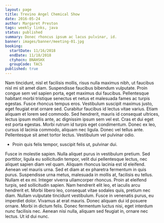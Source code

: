 ```yaml
---
layout: page
title: Trevino Angel Chemical Show
date: 2016-05-24
author: Margaret Preston
tags: weekly links, java
status: published
summary: Donec rhoncus ipsum ac lacus pulvinar, id.
banner: images/banner/meeting-01.jpg
booking:
  startDate: 11/16/2018
  endDate: 11/18/2018
  ctyhocn: BNAHSHX
  groupCode: TACS
published: true
---
```

Nam tincidunt, nisl et facilisis mollis, risus nulla maximus nibh, ut faucibus nisl mi sit amet diam. Suspendisse faucibus bibendum vulputate. Proin congue sem vel sapien porta, eget maximus dui faucibus. Pellentesque habitant morbi tristique senectus et netus et malesuada fames ac turpis egestas. Fusce rhoncus tempus eros. Vestibulum suscipit maximus justo, eget feugiat erat ornare sed. Curabitur faucibus id lectus vitae varius. Etiam aliquam et lorem sed commodo. Sed hendrerit, mauris id consequat ultrices, lectus ipsum mollis ante, ac dignissim ipsum sem vel est. Cras et dui eget est porta egestas. Morbi rutrum id turpis eget condimentum. Donec ex leo, cursus id lacinia commodo, aliquam nec ligula. Donec vel tellus ante. Pellentesque sit amet tortor lectus. Vestibulum vel pulvinar odio.

* Proin quis felis tempor, suscipit felis ut, pulvinar dui.

Fusce in molestie sapien. Nulla aliquet purus in vestibulum pretium. Sed porttitor, ligula eu sollicitudin tempor, velit dui pellentesque lectus, nec aliquet sapien diam vel quam. Aliquam rhoncus lacinia est id eleifend. Aenean vel mauris urna. Sed et diam at ex pharetra fermentum in quis purus. Suspendisse urna metus, malesuada in mollis at, facilisis eu tellus. Nullam et ex mi. Integer viverra ullamcorper rhoncus. Proin at eleifend turpis, sed sollicitudin sapien. Nam hendrerit elit leo, et iaculis arcu hendrerit et.
Morbi libero leo, consequat vitae sodales quis, pretium nec diam. Nullam vulputate tincidunt vestibulum. Fusce in venenatis purus, eu imperdiet dolor. Vivamus at erat mauris. Donec aliquam dui id posuere ornare. Morbi in dictum felis. Donec fermentum luctus nisi, eget interdum nunc facilisis nec. Aenean nisi nulla, aliquam sed feugiat in, ornare nec lectus. Ut id dui nunc.
